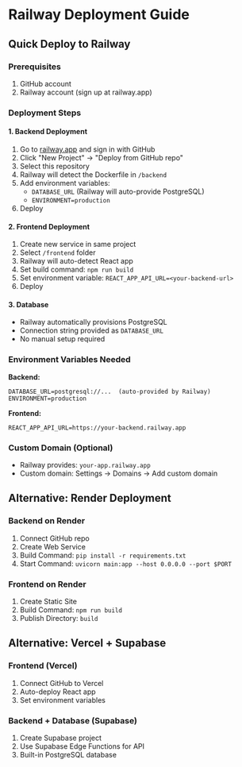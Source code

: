 # Railway Deployment Guide

## Quick Deploy to Railway

### Prerequisites
1. GitHub account
2. Railway account (sign up at railway.app)

### Deployment Steps

#### 1. Backend Deployment
1. Go to [railway.app](https://railway.app) and sign in with GitHub
2. Click "New Project" → "Deploy from GitHub repo"
3. Select this repository
4. Railway will detect the Dockerfile in `/backend`
5. Add environment variables:
   - `DATABASE_URL` (Railway will auto-provide PostgreSQL)
   - `ENVIRONMENT=production`
6. Deploy

#### 2. Frontend Deployment
1. Create new service in same project
2. Select `/frontend` folder
3. Railway will auto-detect React app
4. Set build command: `npm run build`
5. Set environment variable: `REACT_APP_API_URL=<your-backend-url>`
6. Deploy

#### 3. Database
- Railway automatically provisions PostgreSQL
- Connection string provided as `DATABASE_URL`
- No manual setup required

### Environment Variables Needed

**Backend:**
```
DATABASE_URL=postgresql://...  (auto-provided by Railway)
ENVIRONMENT=production
```

**Frontend:**
```
REACT_APP_API_URL=https://your-backend.railway.app
```

### Custom Domain (Optional)
- Railway provides: `your-app.railway.app`
- Custom domain: Settings → Domains → Add custom domain

## Alternative: Render Deployment

### Backend on Render
1. Connect GitHub repo
2. Create Web Service
3. Build Command: `pip install -r requirements.txt`
4. Start Command: `uvicorn main:app --host 0.0.0.0 --port $PORT`

### Frontend on Render
1. Create Static Site
2. Build Command: `npm run build`
3. Publish Directory: `build`

## Alternative: Vercel + Supabase

### Frontend (Vercel)
1. Connect GitHub to Vercel
2. Auto-deploy React app
3. Set environment variables

### Backend + Database (Supabase)
1. Create Supabase project
2. Use Supabase Edge Functions for API
3. Built-in PostgreSQL database
